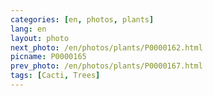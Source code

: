 ```yaml
---
categories: [en, photos, plants]
lang: en
layout: photo
next_photo: /en/photos/plants/P0000162.html
picname: P0000165
prev_photo: /en/photos/plants/P0000167.html
tags: [Cacti, Trees]
---
```

